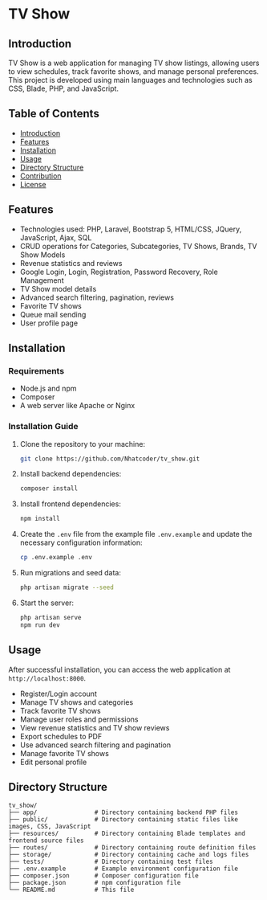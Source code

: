 # TV Show

## Introduction

TV Show is a web application for managing TV show listings, allowing users to view schedules, track favorite shows, and manage personal preferences. This project is developed using main languages and technologies such as CSS, Blade, PHP, and JavaScript.

## Table of Contents

- [Introduction](#introduction)
- [Features](#features)
- [Installation](#installation)
- [Usage](#usage)
- [Directory Structure](#directory-structure)
- [Contribution](#contribution)
- [License](#license)

## Features

- Technologies used: PHP, Laravel, Bootstrap 5, HTML/CSS, JQuery, JavaScript, Ajax, SQL
- CRUD operations for Categories, Subcategories, TV Shows, Brands, TV Show Models
- Revenue statistics and reviews
- Google Login, Login, Registration, Password Recovery, Role Management
- TV Show model details
- Advanced search filtering, pagination, reviews
- Favorite TV shows
- Queue mail sending
- User profile page

## Installation

### Requirements

- Node.js and npm
- Composer
- A web server like Apache or Nginx

### Installation Guide

1. Clone the repository to your machine:

    ```sh
    git clone https://github.com/Nhatcoder/tv_show.git
    ```

2. Install backend dependencies:

    ```sh
    composer install
    ```

3. Install frontend dependencies:

    ```sh
    npm install
    ```

4. Create the `.env` file from the example file `.env.example` and update the necessary configuration information:

    ```sh
    cp .env.example .env
    ```

5. Run migrations and seed data:

    ```sh
    php artisan migrate --seed
    ```

6. Start the server:

    ```sh
    php artisan serve
    npm run dev
    ```

## Usage

After successful installation, you can access the web application at `http://localhost:8000`.

- Register/Login account
- Manage TV shows and categories
- Track favorite TV shows
- Manage user roles and permissions
- View revenue statistics and TV show reviews
- Export schedules to PDF
- Use advanced search filtering and pagination
- Manage favorite TV shows
- Edit personal profile

## Directory Structure

```plaintext
tv_show/
├── app/                # Directory containing backend PHP files
├── public/             # Directory containing static files like images, CSS, JavaScript
├── resources/          # Directory containing Blade templates and frontend source files
├── routes/             # Directory containing route definition files
├── storage/            # Directory containing cache and logs files
├── tests/              # Directory containing test files
├── .env.example        # Example environment configuration file
├── composer.json       # Composer configuration file
├── package.json        # npm configuration file
└── README.md           # This file
